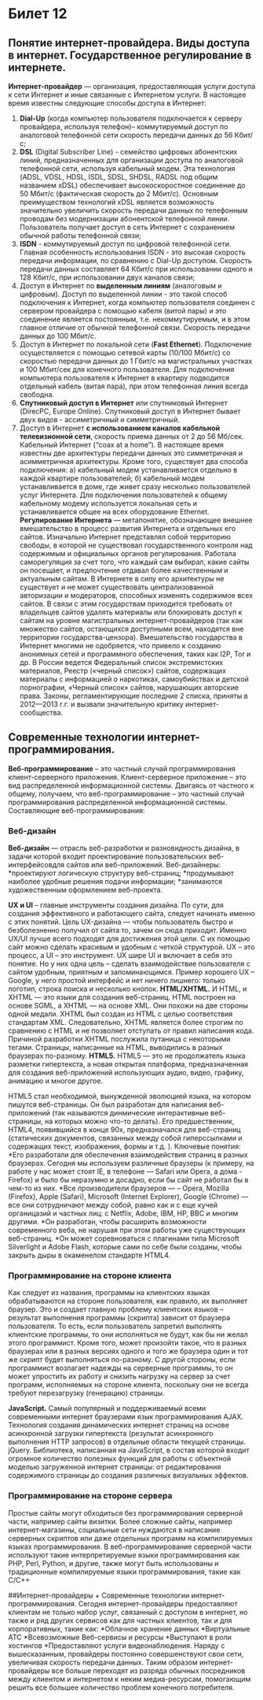 # Билет 12
## Понятие интернет-провайдера. Виды доступа в интернет. Государственное регулирование в интернете.

**Интернет-провайдер** — организация, предоставляющая услуги доступа к сети Интернет и иные связанные с Интернетом услуги.
В настоящее время известны следующие способы доступа в Интернет:
1. **Dial-Up** (когда компьютер пользователя подключается к серверу провайдера, используя телефон)– коммутируемый доступ по аналоговой телефонной сети скорость передачи данных до 56 Кбит/с; 
2. **DSL** (Digital Subscriber Line) - семейство цифровых абонентских линий, предназначенных для организации доступа по аналоговой телефонной сети, используя кабельный модем. Эта технология (ADSL, VDSL, HDSL, ISDL, SDSL, SHDSL, RADSL под общим названием xDSL) обеспечивает высокоскоростное соединение до 50 Мбит/с (фактическая скорость до 2 Мбит/с). Основным преимуществом технологий xDSL является возможность значительно увеличить скорость передачи данных по телефонным проводам без модернизации абонентской телефонной линии. Пользователь получает доступ в сеть Интернет с сохранением обычной работы телефонной связи;
3. **ISDN** - коммутируемый доступ по цифровой телефонной сети. Главная особенность использования ISDN - это высокая скорость передачи информации, по сравнению с Dial-Up доступом. Скорость передачи данных составляет 64 Кбит/с при использовании одного и 128 Кбит/с, при использовании двух каналов связи;
4. Доступ в Интернет по **выделенным линиям** (аналоговым и цифровым). Доступ по выделенной линии - это такой способ подключения к Интернет, когда компьютер пользователя соединен с сервером провайдера с помощью кабеля (витой пары) и это соединение является постоянным, т.е. некоммутируемым, и в этом главное отличие от обычной телефонной связи. Скорость передачи данных до 100 Мбит/c.
5. Доступ в Интернет по локальной сети (**Fast Ethernet**). Подключение осуществляется с помощью сетевой карты (10/100 Мбит/с) со скоростью передачи данных до 1 Гбит/с на магистральных участках и 100 Мбит/сек для конечного пользователя. Для подключения компьютера пользователя к Интернет в квартиру подводится отдельный кабель (витая пара), при этом телефонная линия всегда свободна.
6. **Спутниковый доступ в Интернет** или спутниковый Интернет (DirecPC, Europe Online). Спутниковый доступ в Интернет бывает двух видов - ассиметричный и симметричный.
7. Доступ в Интернет **с использованием каналов кабельной телевизионной сети**, скорость приема данных от 2 до 56 Мб/сек. Кабельный Интернет (“coax at a home”). В настоящее время известны две архитектуры передачи данных это симметричная и асимметричная архитектуры. Кроме того, существует два способа подключения: а) кабельный модем устанавливается отдельно в каждой квартире пользователей; б) кабельный модем устанавливается в доме, где живет сразу несколько пользователей услуг Интернета. Для подключения пользователей к общему кабельному модему используется локальная сеть и устанавливается общее на всех оборудование Ethernet.
**Регулирование Интернета** — метапонятие, обозначающее внешнее вмешательство в процесс развития Интернета и отдельных его сайтов. Изначально Интернет представлял собой территорию свободы, в которой не существовал государственного контроля над содержимым и официальных органов регулирования. Работала саморегуляция за счет того, что каждый сам выбирал, какие сайты он посещает, и предпочтение отдавал более качественным и актуальным сайтам. В Интернете в силу его архитектуры не существует и не может существовать централизованной авторизации и модераторов, способных изменять содержимое всех сайтов. В связи с этим государствам приходится требовать от владельцев сайтов удалять материалы или блокировать доступ к сайтам на уровне магистральных интернет-провайдеров (так как множество сайтов, остающихся доступными всем, находятся вне территории государства-цензора). Вмешательство государства в Интернет многими не одобряется, что привело к созданию анонимных сетей и программного обеспечения, таких как I2P, Tor и др.
В России ведется Федеральный список экстремистских материалов, Реестр («черный список») сайтов, содержащих материалы с информацией о наркотиках, самоубийствах и детской порнографии, «Черный список» сайтов, нарушающих авторские права. Законы, регламентирующие последние 2 списка, приняты в 2012—2013 г.г. и вызвали значительную критику интернет-сообщества.

## Современные технологии интернет-программирования.
**Веб-программирование** – это частный случай программирования клиент-серверного приложения. Клиент-серверное приложение – это вид распределенной информационной системы. Двигаясь от частного к общему, получаем, что веб-программирование – это частный случай программирования распределенной информационной системы.
Составляющие веб-программирования:
### Веб-дизайн
**Веб-дизайн** — отрасль веб-разработки и разновидность дизайна, в задачи которой входит проектирование пользовательских веб-интерфейсовдля сайтов или веб-приложений.
Веб-дизайнеры:
*проектируют логическую структуру веб-страниц;
*продумывают наиболее удобные решения подачи информации;
*занимаются художественным оформлением веб-проекта.

**UX и UI** – главные инструменты создания дизайна. По сути, для создания эффективного и работающего сайта, следует начинать именно с этих понятий. Цель UX-дизайна — чтобы пользователь быстро и безболезненно получил от сайта то, зачем он сюда приходит. Именно UX/UI лучше всего подходят для достижения этой цели. С их помощью сайт можно сделать красивым и удобным с четкой структурой. UX – это процесс, а UI – это инструмент. UX шире UI и включает в себя это понятие. Но у них одна цель – сделать взаимодействие пользователя с сайтом удобным, приятным и запоминающимся. Пример хорошего UX – Google, у него простой интерфейс и нет ничего лишнего: только логотип, строка поиска и несколько кнопок.
**HTML/XHTML.**  И HTML, и XHTML — это языки для создания веб-страниц. HTML построен на основе SGML, а XHTML — на основе XML. Они похожи на две стороны одной медали. XHTML был создан из HTML с целью соответствия стандартам XML. Следовательно, XHTML является более строгим по сравнению с HTML и не позволяет отступать от правил написания кода.
Причиной разработки XHTML послужила путаница с некоторыми тегами. Страницы, написанные на HTML, выводились в разных браузерах по-разному.
**HTML5.** HTML5 — это не продолжатель языка разметки гипертекста, а новая открытая платформа, предназначенная для создания веб-приложений использующих аудио, видео, графику, анимацию и многое другое.

HTML5 стал необходимой, вынужденной эволюцией языка, на котором пишутся веб-страницы. Он был разработан для написания веб-приложений (так называются динмические интерактивные веб-страницы, на которых можно что-то делать). Его предшественник, HTML4, появившийся в конце 90х, предназначался для веб-страниц (статических документов, связанных между собой гиперссылками и содержащих текст, изображения, формы и т.д. ).
Ключевые понятия:
*Его разработали для обеспечения взаимодействия страниц в разных браузерах. Сегодня мы используем различные браузеры (к примеру, на работе у нас может стоят IE, в телефоне — Safari или Opera, а дома -Firefox) и было бы неразумно и досадно, если бы сайт не работал бы в чем-то из них.
*Все производители браузеров — – Opera, Mozilla (Firefox), Apple (Safari), Microsoft (Internet Explorer), Google (Chrome) — все они сотрудничают между собой, равно как и с еще кучей органицазий и частных лиц: с Netflix, Adobe, IBM, HP, BBC и многим другими.
*Он разработан, чтобы расширить возможности современного веба, не нарушая при этом работы уже существующих веб-страниц.
*Он может соревноваться с плагинами типа Microsoft Silverlight и Adobe Flash, которые сами по себе были созданы, чтобы закрыть дыры в окаменелом стандарте HTML4.
### Программирование на стороне клиента
Как следует из названия, программы на клиентских языках обрабатываются на стороне пользователя, как правило, их выполняет браузер. Это и создает главную проблему клиентских языков – результат выполнения программы (скрипта) зависит от браузера пользователя. То есть, если пользователь запретил выполнять клиентские программы, то они исполняться не будут, как бы ни желал этого программист. Кроме того, может произойти такое, что в разных браузерах или в разных версиях одного и того же браузера один и тот же скрипт будет выполняться по-разному. С другой стороны, если программист возлагает надежды на серверные программы, то он может упростить их работу и снизить нагрузку на сервер за счет программ, исполняемых на стороне клиента, поскольку они не всегда требуют перезагрузку (генерацию) страницы. 

**JavaScript.** Самый популярный и поддерживаемый всеми современными интернет браузерами язык программирования
AJAX. Технология создания динамических интернет страниц на основе асинхронной загрузки гипертекста (результат асинхронного выполнения HTTP запросов) в отдельные области текущей страницы. 
 jQuery. Библиотека, написанная на JavaScript, в состав которой входит огромное количество полезных функций для работы с объектной моделью загруженной интернет страницы: от редактирования содержимого страницы до создания различных визуальных эффектов. 
### Программирование на стороне сервера
Простые сайты могут обходиться без программирования серверной части, например сайты визитки. Более сложные сайты, например интернет-магазины, социальные сети нуждаются в написание серверных скриптов или даже отдельных программ на компилируемых языках программирования. В веб-программирование серверной части используют такие интерпретируемые языки программирования как PHP, Perl, Python, и другие, также могут быть использованы и традиционные компилируемые языки программирования, такие как C/C++

##Интернет-провайдеры + Современные технологии интернет-программирования.
Сегодня интернет-провайдеры предоставляют клиентам не только набор услуг, связанный с доступом в интернет, но также и ряд других сервисов как для частных клиентов, так и для корпоративных, такие как:
*Облачное хранение данных
*Виртуальные АТС
*Всевозможные Веб-сервисы и ресурсы
*Выступают в роли хостингов
*Предоставляют услуги видеонаблюдения. 
Наряду с вышесказанным, провайдеры постоянно совершенствуют свои сети, увеличивая скорость передачи данных. Таким образом интернет-провайдеры все больше переходят из разряда обычных посредников между клиентом и интернетом к неким медиа-ресурсам, помогающим решить все большее количество проблем конечного потребителя.

